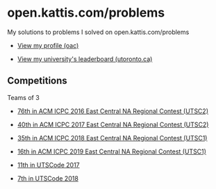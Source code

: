 # open.kattis.com/problems

My solutions to problems I solved on open.kattis.com/problems

* [View my profile (oac)](https://open.kattis.com/users/oac)

* [View my university's leaderboard (utoronto.ca)](https://open.kattis.com/universities/utoronto.ca)

## Competitions

Teams of 3

* [76th in ACM ICPC 2016 East Central NA Regional Contest (UTSC2)](https://ecna16.kattis.com/standings)

* [40th in ACM ICPC 2017 East Central NA Regional Contest (UTSC2)](https://ecna17.kattis.com/standings)

* [35th in ACM ICPC 2018 East Central NA Regional Contest (UTSC1)](https://ecna18.kattis.com/standings)

* [16th in ACM ICPC 2019 East Central NA Regional Contest (UTSC1)](https://ecna19.kattis.com/standings)

* [11th in UTSCode 2017](https://utoronto.kattis.com/sessions/zsbk7c)

* [7th in UTSCode 2018](https://utoronto.kattis.com/sessions/utscode18)
